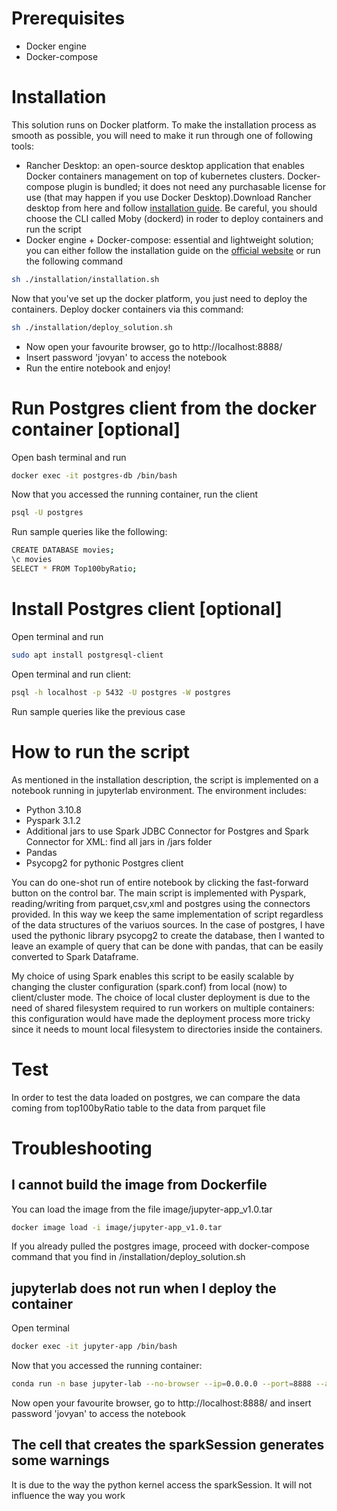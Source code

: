 # Prerequisites
- Docker engine
- Docker-compose

# Installation

This solution runs on Docker platform. To make the installation process as smooth as possible, you will need to make it run through one of following tools:
- Rancher Desktop: an open-source desktop application that enables Docker containers management on top of kubernetes clusters. Docker-compose plugin is bundled; it does not need any purchasable license for use (that may happen if you use Docker Desktop).Download Rancher desktop from here and follow [installation guide](https://docs.rancherdesktop.io/getting-started/installation/). Be careful, you should choose the CLI called Moby (dockerd) in roder to deploy containers and run the script
- Docker engine + Docker-compose: essential and lightweight solution; you can either follow the installation guide on the [official website](https://docs.docker.com/engine/install/) or run the following command
````bash
sh ./installation/installation.sh
````


Now that you've set up the docker platform, you just need to deploy the containers.
Deploy docker containers via this command:
````bash
sh ./installation/deploy_solution.sh
````

- Now open your favourite browser, go to http://localhost:8888/
- Insert password 'jovyan' to access the notebook
- Run the entire notebook and enjoy!

# Run Postgres client from the docker container [optional]
Open bash terminal and run 
````bash
docker exec -it postgres-db /bin/bash
````
Now that you accessed the running container, run the client
````bash
psql -U postgres
````
Run sample queries like the following:
````bash
CREATE DATABASE movies;
\c movies
SELECT * FROM Top100byRatio;
````

# Install Postgres client [optional]
Open terminal and run 
````bash
sudo apt install postgresql-client
````
Open terminal and run client:
````bash
psql -h localhost -p 5432 -U postgres -W postgres
````
Run sample queries like the previous case

# How to run the script
As mentioned in the installation description, the script is implemented on a notebook running in jupyterlab environment. The environment includes:
- Python 3.10.8
- Pyspark 3.1.2
- Additional jars to use Spark JDBC Connector for Postgres and Spark Connector for XML: find all jars in /jars folder
- Pandas
- Psycopg2 for pythonic Postgres client

You can do one-shot run of entire notebook by clicking the fast-forward button on the control bar.
The main script is implemented with Pyspark, reading/writing from parquet,csv,xml and postgres using the connectors provided. In this way we keep the same implementation of script regardless of the data structures of the variuos sources.
In the case of postgres, I have used the pythonic library psycopg2 to create the database, then I wanted to leave an example of query that can be done with pandas, that can be easily converted to Spark Dataframe.

My choice of using Spark enables this script to be easily scalable by  changing the cluster configuration (spark.conf) from local (now) to client/cluster mode. The choice of local cluster deployment is due to the need of shared filesystem required to run workers on multiple containers: this configuration would have made the deployment process more tricky since it needs to mount local filesystem to directories inside the containers. 

# Test
In order to test the data loaded on postgres, we can compare the data coming from top100byRatio table to the data from parquet file

# Troubleshooting
## I cannot build the image from Dockerfile
You can load the image from the file image/jupyter-app_v1.0.tar
````bash
docker image load -i image/jupyter-app_v1.0.tar
````
If you already pulled the postgres image, proceed with docker-compose command that you find in /installation/deploy_solution.sh
## jupyterlab does not run when I deploy the container
Open terminal
````bash
docker exec -it jupyter-app /bin/bash
````
Now that you accessed the running container: 
````bash
conda run -n base jupyter-lab --no-browser --ip=0.0.0.0 --port=8888 --allow-root
````
Now open your favourite browser, go to http://localhost:8888/ and insert password 'jovyan' to access the notebook
## The cell that creates the sparkSession generates some warnings
It is due to the way the python kernel access the sparkSession. It will not influence the way you work
